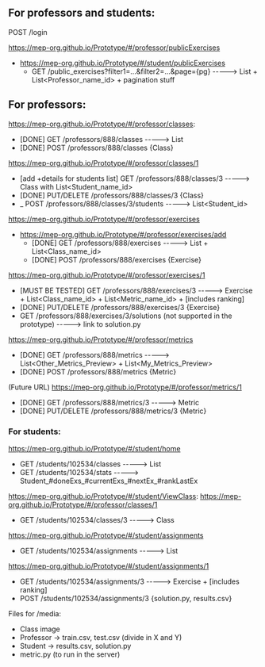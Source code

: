 ## For professors and students:
POST             /login

https://mep-org.github.io/Prototype/#/professor/publicExercises
+ https://mep-org.github.io/Prototype/#/student/publicExercises
  - GET              /public_exercises?filter1=...&filter2=...&page={pg} -----> List<ExercisePreview> + List<Professor_name_id> + pagination stuff


## For professors:
https://mep-org.github.io/Prototype/#/professor/classes:
  - [DONE] GET         /professors/888/classes -----> List<ClassPreview>
  - [DONE] POST        /professors/888/classes        {Class}

https://mep-org.github.io/Prototype/#/professor/classes/1
  - [add +details for students list] GET          /professors/888/classes/3 -----> Class with List<Student_name_id>
  - [DONE]                           PUT/DELETE   /professors/888/classes/3        {Class}
  - _                                POST         /professors/888/classes/3/students -----> List<Student_id>

https://mep-org.github.io/Prototype/#/professor/exercises
+ https://mep-org.github.io/Prototype/#/professor/exercises/add
  - [DONE] GET         /professors/888/exercises -----> List<ExercisePreview> + List<Class_name_id>
  - [DONE] POST        /professors/888/exercises        {Exercise}

https://mep-org.github.io/Prototype/#/professor/exercises/1
  - [MUST BE TESTED] GET              /professors/888/exercises/3 -----> Exercise + List<Class_name_id> + List<Metric_name_id> + [includes ranking]
  - [DONE]           PUT/DELETE       /professors/888/exercises/3     {Exercise}
  - GET              /professors/888/exercises/3/solutions (not supported in the prototype) -----> link to solution.py

https://mep-org.github.io/Prototype/#/professor/metrics
  - [DONE] GET              /professors/888/metrics -----> List<Other_Metrics_Preview> + List<My_Metrics_Preview>
  - [DONE] POST             /professors/888/metrics        {Metric}

(Future URL) https://mep-org.github.io/Prototype/#/professor/metrics/1
  - [DONE] GET              /professors/888/metrics/3 -----> Metric
  - [DONE] PUT/DELETE       /professors/888/metrics/3     {Metric}


### For students:
https://mep-org.github.io/Prototype/#/student/home
- GET              /students/102534/classes -----> List<ClassPreview>
- GET              /students/102534/stats -----> Student_#doneExs_#currentExs_#nextEx_#rankLastEx

https://mep-org.github.io/Prototype/#/student/ViewClass:
https://mep-org.github.io/Prototype/#/professor/classes/1
  - GET              /students/102534/classes/3 -----> Class

https://mep-org.github.io/Prototype/#/student/assignments
- GET              /students/102534/assignments -----> List<ExercisePreview>

https://mep-org.github.io/Prototype/#/student/assignments/1
  - GET              /students/102534/assignments/3 -----> Exercise + [includes ranking]
  - POST             /students/102534/assignments/3    {solution.py, results.csv}


Files for /media:
- Class image
- Professor -> train.csv, test.csv (divide in X and Y)
- Student -> results.csv, solution.py
- metric.py (to run in the server)